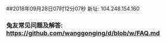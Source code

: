 ##2018年09月28日07时12分07秒 新址: 104.248.154.160
### 兔友常见问题及解答: https://github.com/wanggonging/d/blob/w/FAQ.md
